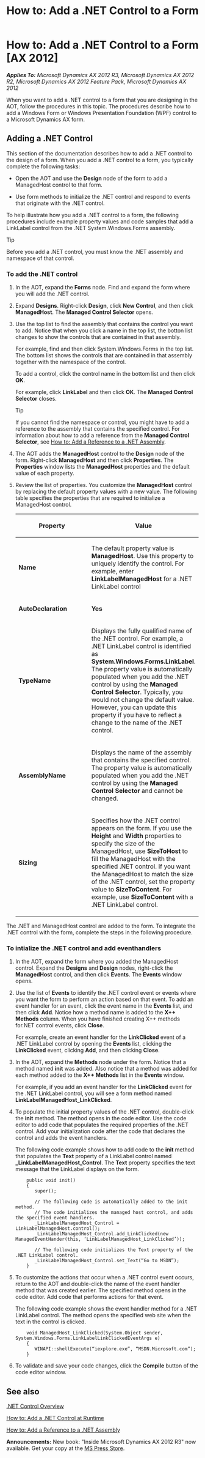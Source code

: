 ﻿---
title: 'How to: Add a .NET Control to a Form'
TOCTitle: 'How to: Add a .NET Control to a Form'
ms:assetid: 4bd4db98-5e20-4c4e-b94b-7b6d7b093b07
ms:mtpsurl: https://msdn.microsoft.com/en-us/library/Gg840386(v=AX.60)
ms:contentKeyID: 35243382
ms.date: 05/18/2015
mtps_version: v=AX.60
---

# How to: Add a .NET Control to a Form [AX 2012]


_**Applies To:** Microsoft Dynamics AX 2012 R3, Microsoft Dynamics AX 2012 R2, Microsoft Dynamics AX 2012 Feature Pack, Microsoft Dynamics AX 2012_

When you want to add a .NET control to a form that you are designing in the AOT, follow the procedures in this topic. The procedures describe how to add a Windows Form or Windows Presentation Foundation (WPF) control to a Microsoft Dynamics AX form.

## Adding a .NET Control

This section of the documentation describes how to add a .NET control to the design of a form. When you add a .NET control to a form, you typically complete the following tasks:

  - Open the AOT and use the **Design** node of the form to add a ManagedHost control to that form.

  - Use form methods to initialize the .NET control and respond to events that originate with the .NET control.

To help illustrate how you add a .NET control to a form, the following procedures include example property values and code samples that add a LinkLabel control from the .NET System.Windows.Forms assembly.


> [!TIP]
> <P>Before you add a .NET control, you must know the .NET assembly and namespace of that control.</P>



### To add the .NET control

1.  In the AOT, expand the **Forms** node. Find and expand the form where you will add the .NET control.

2.  Expand **Designs**. Right-click **Design**, click **New Control**, and then click **ManagedHost**. The **Managed Control Selector** opens.

3.  Use the top list to find the assembly that contains the control you want to add. Notice that when you click a name in the top list, the botton list changes to show the controls that are contained in that assembly.
    
    For example, find and then click System.Windows.Forms in the top list. The bottom list shows the controls that are contained in that assembly together with the namespace of the control.
    
    To add a control, click the control name in the bottom list and then click **OK**.
    
    For example, click **LinkLabel** and then click **OK**. The **Managed Control Selector** closes.
    

    > [!TIP]
    > <P>If you cannot find the namespace or control, you might have to add a reference to the assembly that contains the specified control. For information about how to add a reference from the <STRONG>Managed Control Selector</STRONG>, see <A href="how-to-add-a-reference-to-a-net-assembly.md">How to: Add a Reference to a .NET Assembly</A>.</P>



4.  The AOT adds the **ManagedHost** control to the **Design** node of the form. Right-click **ManagedHost** and then click **Properties**. The **Properties** window lists the **ManagedHost** properties and the default value of each property.

5.  Review the list of properties. You customize the **ManagedHost** control by replacing the default property values with a new value. The following table specifies the properties that are required to initialize a ManagedHost control.
    
    <table>
    <colgroup>
    <col style="width: 50%" />
    <col style="width: 50%" />
    </colgroup>
    <thead>
    <tr class="header">
    <th><p>Property</p></th>
    <th><p>Value</p></th>
    </tr>
    </thead>
    <tbody>
    <tr class="odd">
    <td><p><strong>Name</strong></p></td>
    <td><p>The default property value is <strong>ManagedHost</strong>. Use this property to uniquely identify the control. For example, enter <strong>LinkLabelManagedHost</strong> for a .NET LinkLabel control</p></td>
    </tr>
    <tr class="even">
    <td><p><strong>AutoDeclaration</strong></p></td>
    <td><p><strong>Yes</strong></p></td>
    </tr>
    <tr class="odd">
    <td><p><strong>TypeName</strong></p></td>
    <td><p>Displays the fully qualified name of the .NET control. For example, a .NET LinkLabel control is identified as <strong>System.Windows.Forms.LinkLabel</strong>. The property value is automatically populated when you add the .NET control by using the <strong>Managed Control Selector</strong>. Typically, you would not change the default value. However, you can update this property if you have to reflect a change to the name of the .NET control.</p></td>
    </tr>
    <tr class="even">
    <td><p><strong>AssemblyName</strong></p></td>
    <td><p>Displays the name of the assembly that contains the specified control. The property value is automatically populated when you add the .NET control by using the <strong>Managed Control Selector</strong> and cannot be changed.</p></td>
    </tr>
    <tr class="odd">
    <td><p><strong>Sizing</strong></p></td>
    <td><p>Specifies how the .NET control appears on the form. If you use the <strong>Height</strong> and <strong>Width</strong> properties to specify the size of the ManagedHost, use <strong>SizeToHost</strong> to fill the ManagedHost with the specified .NET control. If you want the ManagedHost to match the size of the .NET control, set the property value to <strong>SizeToContent</strong>. For example, use <strong>SizeToContent</strong> with a .NET LinkLabel control.</p></td>
    </tr>
    </tbody>
    </table>


The .NET and ManagedHost control are added to the form. To integrate the .NET control with the form, complete the steps in the following procedure.

### To intialize the .NET control and add eventhandlers

1.  In the AOT, expand the form where you added the ManagedHost control. Expand the **Designs** and **Design** nodes, right-click the **ManagedHost** control, and then click **Events**. The **Events** window opens.

2.  Use the list of **Events** to identify the .NET control event or events where you want the form to perform an action based on that event. To add an event handler for an event, click the event name in the **Events** list, and then click **Add**. Notice how a method name is added to the **X++ Methods** column. When you have finished creating X++ methods for.NET control events, click **Close**.
    
    For example, create an event handler for the **LinkClicked** event of a .NET LinkLabel control by opening the **Events** list, clicking the **LinkClicked** event, clicking **Add**, and then clicking **Close**.

3.  In the AOT, expand the **Methods** node under the form. Notice that a method named **init** was added. Also notice that a method was added for each method added to the **X++ Methods** list in the **Events** window.
    
    For example, if you add an event handler for the **LinkClicked** event for the .NET LinkLabel control, you will see a form method named **LinkLabelManagedHost\_LinkClicked**.

4.  To populate the initial property values of the .NET control, double-click the **init** method. The method opens in the code editor. Use the code editor to add code that populates the required properties of the .NET control. Add your initialization code after the code that declares the control and adds the event handlers.
    
    The following code example shows how to add code to the **init** method that populates the **Text** property of a LinkLabel control named **\_LinkLabelManagedHost\_Control**. The **Text** property specifies the text message that the LinkLabel displays on the form.
    ```X++  
        public void init()
        {
           super();
        
           // The following code is automatically added to the init method. 
           // The code initializes the managed host control, and adds the specified event handlers.
           _LinkLabelManagedHost_Control = LinkLabelManagedHost.control();
           _LinkLabelManagedHost_Control.add_LinkClicked(new ManagedEventHander(this, ‘LinkLabelManagedHost_LinkClicked’));
        
           // The following code initializes the Text property of the .NET LinkLabel control.
           _LinkLabelManagedHost_Control.set_Text(“Go to MSDN”);
        }
    ```
5.  To customize the actions that occur when a .NET control event occurs, return to the AOT and double-click the name of the event handler method that was created earlier. The specified method opens in the code editor. Add code that performs actions for that event.
    
    The following code example shows the event handler method for a .NET LinkLabel control. The method opens the specified web site when the text in the control is clicked.
    ```X++  
        void ManagedHost_LinkClicked(System.Object sender, System.Windows.Forms.LinkLabelLinkClickedEventArgs e)
        {
           WINAPI::shellExecute(“iexplore.exe”, “MSDN.Microsoft.com”);
        }
    ```
6.  To validate and save your code changes, click the **Compile** button of the code editor window.

## See also

[.NET Control Overview](net-control-overview.md)

[How to: Add a .NET Control at Runtime](how-to-add-a-net-control-at-runtime.md)

[How to: Add a Reference to a .NET Assembly](how-to-add-a-reference-to-a-net-assembly.md)

  
**Announcements:** New book: "Inside Microsoft Dynamics AX 2012 R3" now available. Get your copy at the [MS Press Store](https://www.microsoftpressstore.com/store/inside-microsoft-dynamics-ax-2012-r3-9780735685109).

